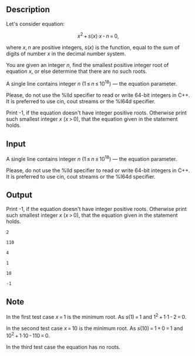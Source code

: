 ## Description

<div><p>Let's consider equation:</p><center class="tex-equation"><span class="tex-span"><i>x</i><sup class="upper-index">2</sup> + <i>s</i>(<i>x</i>)·<i>x</i> - <i>n</i> = 0, </span></center> <p>where <span class="tex-span"><i>x</i>, <i>n</i></span> are positive integers, <span class="tex-span"><i>s</i>(<i>x</i>)</span> is the function, equal to the sum of digits of number <span class="tex-span"><i>x</i></span> in the decimal number system.</p><p>You are given an integer <span class="tex-span"><i>n</i></span>, find the smallest positive integer root of equation <span class="tex-span"><i>x</i></span>, or else determine that there are no such roots.</p></div><div class="input-specification"><p>A single line contains integer <span class="tex-span"><i>n</i></span> <span class="tex-span">(1 ≤ <i>n</i> ≤ 10<sup class="upper-index">18</sup>)</span> — the equation parameter.</p><p>Please, do not use the <span class="tex-font-style-tt">%lld</span> specifier to read or write 64-bit integers in С++. It is preferred to use <span class="tex-font-style-tt">cin</span>, <span class="tex-font-style-tt">cout</span> streams or the <span class="tex-font-style-tt">%I64d</span> specifier. </p></div><div class="output-specification"><p>Print -1, if the equation doesn't have integer positive roots. Otherwise print such smallest integer <span class="tex-span"><i>x</i></span> <span class="tex-span">(<i>x</i> &gt; 0)</span>, that the equation given in the statement holds.</p></div>

## Input

<p>A single line contains integer <span class="tex-span"><i>n</i></span> <span class="tex-span">(1 ≤ <i>n</i> ≤ 10<sup class="upper-index">18</sup>)</span> — the equation parameter.</p><p>Please, do not use the <span class="tex-font-style-tt">%lld</span> specifier to read or write 64-bit integers in С++. It is preferred to use <span class="tex-font-style-tt">cin</span>, <span class="tex-font-style-tt">cout</span> streams or the <span class="tex-font-style-tt">%I64d</span> specifier. </p>

## Output

<p>Print -1, if the equation doesn't have integer positive roots. Otherwise print such smallest integer <span class="tex-span"><i>x</i></span> <span class="tex-span">(<i>x</i> &gt; 0)</span>, that the equation given in the statement holds.</p>





```input1
2

```




```input2
110

```




```input3
4

```




```output1
1

```




```output2
10

```




```output3
-1

```



## Note

<p>In the first test case <span class="tex-span"><i>x</i> = 1</span> is the minimum root. As <span class="tex-span"><i>s</i>(1) = 1</span> and <span class="tex-span">1<sup class="upper-index">2</sup> + 1·1 - 2 = 0</span>.</p><p>In the second test case <span class="tex-span"><i>x</i> = 10</span> is the minimum root. As <span class="tex-span"><i>s</i>(10) = 1 + 0 = 1</span> and <span class="tex-span">10<sup class="upper-index">2</sup> + 1·10 - 110 = 0</span>.</p><p>In the third test case the equation has no roots.</p>
